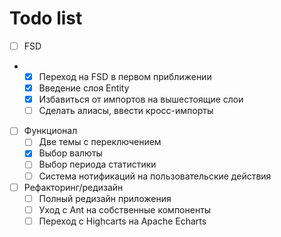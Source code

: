 # Todo list

- [ ] FSD
- - [x] Переход на FSD в первом приближении
  - [x] Введение слоя Entity
  - [x] Избавиться от импортов на вышестоящие слои
  - [ ] Сделать алиасы, ввести кросс-импорты
- [ ] Функционал
  - [ ] Две темы с переключением
  - [x] Выбор валюты
  - [ ] Выбор периода статистики
  - [ ] Система нотификаций на пользовательские действия
- [ ] Рефакторинг/редизайн
  - [ ] Полный редизайн приложения
  - [ ] Уход с Ant на собственные компоненты
  - [ ] Переход с Highcarts на Apache Echarts
